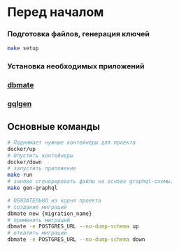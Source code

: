 # Перед началом

### Подготовка файлов, генерация ключей
```bash
make setup
```

### Установка необходимых приложений
### [dbmate](https://github.com/amacneil/dbmate#installation "dbmate")
### [gqlgen](https://github.com/99designs/gqlgen#quick-start "gqlgen")


## Основные команды

```bash
# Поднимает нужные контейнеры для проекта
docker/up
# Опустить контейнеры
docker/down
# запустить приложение
make run
# заново cгенерировать файлы на основе graphql-схемы.
make gen-graphql

# ОБЯЗАТЕЛЬНО из корня проекта
# создание миграций
dbmate new {migration_name}
# применить миграций
dbmate -e POSTGRES_URL --no-dump-schema up
# откатить миграций
dbmate -e POSTGRES_URL --no-dump-schema down
```
